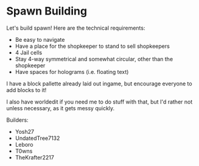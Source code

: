 # Spawn Building

Let's build spawn! Here are the technical requirements:
- Be easy to navigate
- Have a place for the shopkeeper to stand to sell shopkeepers
- 4 Jail cells
- Stay 4-way symmetrical and somewhat circular, other than the shopkeeper
- Have spaces for holograms (i.e. floating text)


I have a block pallette already laid out ingame, but encourage everyone to add blocks to it!

I also have worldedit if you need me to do stuff with that, but I'd rather not unless necessary, as it gets messy quickly.

Builders: 
- Yosh27
- UndatedTree7132
- Leboro
- T0wns
- TheKrafter2217